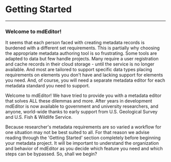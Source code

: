 # Getting Started
---
### Welcome to mdEditor!
It seems that each person faced with creating metadata records is burdened with a different set requirements.  This is partially why choosing the appropriate metadata authoring tool is so frustrating.  Some tools are adapted to data but few handle projects.  Many require a user registration and cache records in their cloud storage - until the service is no longer available.  And most are tailored to support specific data types placing requirements on elements you don't have and lacking support for elements you need. And, of course, you will need a separate metadata editor for each metadata standard you need to support.

Welcome to mdEditor!  We have tried to provide you with a metadata editor that solves ALL these dilemmas and more. After years in development mdEditor is now available to government and university researchers, and anyone, world-wide thanks to early support from U.S. Geological Survey and U.S. Fish & Wildlife Service.  

Because researcher's metadata requirements are so varied a workflow for one situation may not be best suited to all.  For that reason we advise reading through the 'Getting Started' section completely before beginning your metadata project.  It will be important to understand the organization and behavior of mdEditor as you decide which feature you need and which steps can be bypassed.  So, shall we begin?